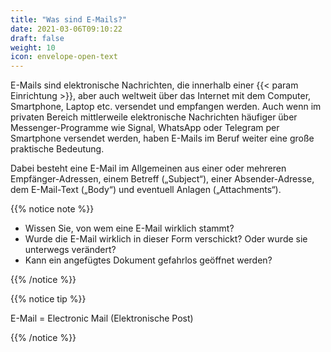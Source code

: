 ```yaml
---
title: "Was sind E-Mails?"
date: 2021-03-06T09:10:22
draft: false
weight: 10
icon: envelope-open-text
---
```


E-Mails sind elektronische Nachrichten, die innerhalb einer {{< param Einrichtung >}}, aber auch weltweit über das Internet mit dem Computer, Smartphone, Laptop etc. versendet und empfangen werden. Auch wenn im privaten Bereich mittlerweile elektronische Nachrichten häufiger über Messenger-Programme wie Signal, WhatsApp oder Telegram per Smartphone versendet werden, haben E-Mails im Beruf weiter eine große praktische Bedeutung.

Dabei besteht eine E-Mail im Allgemeinen aus einer oder mehreren Empfänger-Adressen, einem Betreff („Subject“), einer Absender-Adresse, dem E-Mail-Text („Body“) und eventuell Anlagen („Attachments“).

{{% notice note %}}

- Wissen Sie, von wem eine E-Mail wirklich stammt?
- Wurde die E-Mail wirklich in dieser Form verschickt? Oder wurde sie unterwegs verändert?
- Kann ein angefügtes Dokument gefahrlos geöffnet werden?

{{% /notice %}}

{{% notice tip %}}

E-Mail = Electronic Mail (Elektronische Post)

{{% /notice %}}

